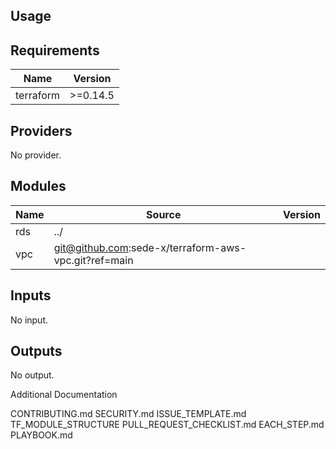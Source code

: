 

## Usage

<!--- BEGIN_TF_DOCS --->

## Requirements

| Name | Version |
|------|---------|
| terraform | >=0.14.5 |

## Providers

No provider.

## Modules

| Name | Source | Version |
|------|--------|---------|
| rds | ../ |  |
| vpc | git@github.com:sede-x/terraform-aws-vpc.git?ref=main |  |

## Inputs

No input.

## Outputs

No output.


<!--- END_TF_DOCS --->

<!--- START_FOOTER --->

Additional Documentation

CONTRIBUTING.md
SECURITY.md
ISSUE_TEMPLATE.md
TF_MODULE_STRUCTURE
PULL_REQUEST_CHECKLIST.md
EACH_STEP.md
PLAYBOOK.md

<!--- END_FOOTER --->

